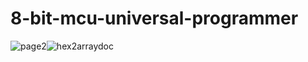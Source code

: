 # 8-bit-mcu-universal-programmer
![page2](https://user-images.githubusercontent.com/77461625/170806506-12c49562-292a-4df5-9c98-45ac90e56a73.png)![hex2arraydoc](https://user-images.githubusercontent.com/77461625/170806510-a769285a-2785-486c-be5e-e51dcf43deee.png)

